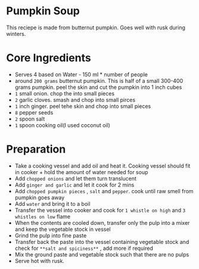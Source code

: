 # Pumpkin Soup
This reciepe is made from butternut pumpkin. Goes well with rusk during winters.


# Core Ingredients
 - Serves 4 based on Water - 150 ml * number of people
 - around `200 grams` butternut pumpkin. This is half of a small 300-400 grams pumpkin. peel the skin and cut the pumpkin into 1 inch cubes
 - `1` small onion. chop the into small pieces
 - `2` garlic cloves. smash and chop into small pirces
 - `1` inch ginger. peel tehe skin and chop into small pieces
 - `8` pepper seeds
 - `2` spoon salt
 - `1` spoon cooking oil(I used coconut oil)


# Preparation
   - Take a cooking vessel and add oil and heat it. Cooking vessel should fit in cooker + hold the amount of water needed for soup
   - Add `chopped onions` and let them turn translucent
   - Add `ginger and garlic` and let it cook for 2 mins
   - Add `chopped pumpkin pieces` , `salt` and `pepper`. cook until raw smell from pumpkin goes away
   - Add `water` and bring it to a boil
   - Transfer the vessel into cooker and cook for `1 whistle on high` and `3 whistles on low` flame
   - When the contents are cooled down, transfer only the pulp into a mixer and keep the vegetable stock in vessel
   - Grind the pulp into fine paste
   - Transfer back the paste into the vessel containing vegetable stock and check for `**salt and spiciness**` , add more if required
   - Mix the ground paste and vegetable stock such that there are no pulps
   - Serve hot with rusk.
